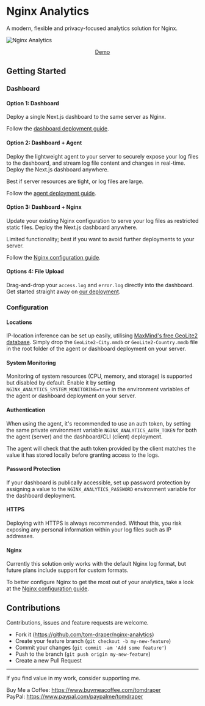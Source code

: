 # Nginx Analytics

A modern, flexible and privacy-focused analytics solution for Nginx.

![Nginx Analytics](https://github.com/user-attachments/assets/b0fc1334-22e0-4d2c-9219-29d69a86a679)

<p align="center">
  <a href="https://nginx.apianalytics.dev/dashboard/demo">Demo</a>
</p>

## Getting Started

### Dashboard

#### Option 1: Dashboard

Deploy a single Next.js dashboard to the same server as Nginx.

Follow the <a href="./dashboard/README.md">dashboard deployment guide</a>.

#### Option 2: Dashboard + Agent

Deploy the lightweight agent to your server to securely expose your log files to the dashboard, and stream log file content and changes in real-time. Deploy the Next.js dashboard anywhere. 

Best if server resources are tight, or log files are large.

Follow the <a href="./agent/README.md">agent deployment guide</a>.

#### Option 3: Dashboard + Nginx

Update your existing Nginx configuration to serve your log files as restricted static files. Deploy the Next.js dashboard anywhere.

Limited functionality; best if you want to avoid further deployments to your server.

Follow the <a href="./dashboard/nginx/README.md">Nginx configuration guide</a>.

#### Options 4: File Upload

Drag-and-drop your `access.log` and `error.log` directly into the dashboard. Get started straight away on <a href="https://nginx.apianalytics.dev/dashboard">our deployment</a>.

<!-- ### CLI

If you prefer to work in the terminal, a CLI is available as an alternative to the dashboard. 

#### Option 1: CLI

Deploy the CLI to the server running Nginx. Access via SSH.

Follow the <a href="./cli/README.md">CLI deployment guide</a>.

#### Option 2: CLI + Agent 

Deploy the agent to the server. Run the CLI from anywhere.

Follow the <a href="./agent/README.md">agent deployment guide</a>. -->

### Configuration

#### Locations

IP-location inference can be set up easily, utilising <a href="https://www.maxmind.com/en/home">MaxMind's free GeoLite2 database</a>. Simply drop the `GeoLite2-City.mmdb` or `GeoLite2-Country.mmdb` file in the root folder of the agent or dashboard deployment on your server.

#### System Monitoring

Monitoring of system resources (CPU, memory, and storage) is supported but disabled by default. Enable it by setting `NGINX_ANALYTICS_SYSTEM_MONITORING=true` in the environment variables of the agent or dashboard deployment on your server.

#### Authentication

When using the agent, it's recommended to use an auth token, by setting the same private environment variable `NGINX_ANALYTICS_AUTH_TOKEN` for both the agent (server) and the dashboard/CLI (client) deployment.

The agent will check that the auth token provided by the client matches the value it has stored locally before granting access to the logs.

#### Password Protection

If your dashboard is publically accessible, set up password protection by assigning a value to the `NGINX_ANALYTICS_PASSWORD` environment variable for the dashboard deployment.

#### HTTPS

Deploying with HTTPS is always recommended. Without this, you risk exposing any personal information within your log files such as IP addresses.

#### Nginx

Currently this solution only works with the default Nginx log format, but future plans include support for custom formats.

To better configure Nginx to get the most out of your analytics, take a look at the <a href="./nginx/README.md">Nginx configuration guide</a>.

## Contributions

Contributions, issues and feature requests are welcome.

- Fork it (https://github.com/tom-draper/nginx-analytics)
- Create your feature branch (`git checkout -b my-new-feature`)
- Commit your changes (`git commit -am 'Add some feature'`)
- Push to the branch (`git push origin my-new-feature`)
- Create a new Pull Request

---

If you find value in my work, consider supporting me.

Buy Me a Coffee: https://www.buymeacoffee.com/tomdraper<br>
PayPal: https://www.paypal.com/paypalme/tomdraper

